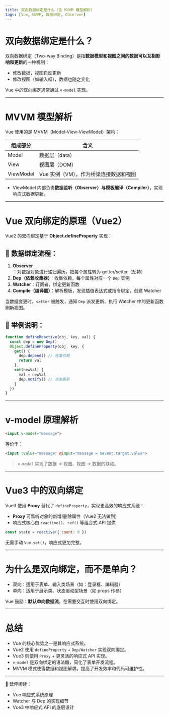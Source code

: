 ```yaml
---
title: 双向数据绑定是什么（含 MVVM 模型解析）
tags: [Vue, MVVM, 数据绑定, Observer]
---
```


# 双向数据绑定是什么？

双向数据绑定（Two-way Binding）是指**数据模型和视图之间的数据可以互相影响和更新**的一种机制：

- 修改数据，视图自动更新
- 修改视图（如输入框），数据也随之变化

Vue 中的双向绑定通常通过 `v-model` 实现。

---

# MVVM 模型解析

Vue 使用的是 MVVM（Model-View-ViewModel）架构：

| 组成部分 | 含义 |
|----------|------|
| Model    | 数据层（data） |
| View     | 视图层（DOM） |
| ViewModel| Vue 实例（VM），作为桥梁连接数据和视图 |

- ViewModel 内部负责**数据监听（Observer）**与**模板编译（Compiler）**，实现响应式数据更新。

---

# Vue 双向绑定的原理（Vue2）

Vue2 的双向绑定基于 **Object.defineProperty** 实现：

## 🔁 数据绑定流程：

1. **Observer**：对数据对象进行递归遍历，把每个属性转为 getter/setter（劫持）
2. **Dep（依赖收集器）**：收集依赖，每个属性对应一个 `Dep` 实例
3. **Watcher**：订阅者，绑定更新函数
4. **Compile（编译器）**：解析模板，发现插值表达式或指令绑定，创建 Watcher

当数据变更时，`setter` 被触发，通知 `Dep` 派发更新，执行 Watcher 中的更新函数刷新视图。

## 📌 举例说明：

```js
function defineReactive(obj, key, val) {
  const dep = new Dep()
  Object.defineProperty(obj, key, {
    get() {
      dep.depend() // 收集依赖
      return val
    },
    set(newVal) {
      val = newVal
      dep.notify() // 派发更新
    }
  })
}
```

---

# v-model 原理解析

```html
<input v-model="message">
```

等价于：

```html
<input :value="message" @input="message = $event.target.value">
```

> `v-model` 实现了数据 → 视图、视图 → 数据的联动。

---

# Vue3 中的双向绑定

Vue3 使用 **Proxy** 替代了 `defineProperty`，实现更高效的响应式系统：

* **Proxy** 可监听对象的新增/删除属性（Vue2 无法做到）
* 响应式核心由 `reactive()`、`ref()` 等组合式 API 提供

```js
const state = reactive({ count: 0 })
```

无需手动 `Vue.set()`，响应式更加完整。

---

# 为什么是双向绑定，而不是单向？

* 双向：适用于表单、输入类场景（如：登录框、编辑器）
* 单向：适用于展示类、状态驱动型场景（如 props 传参）

Vue 鼓励：**默认单向数据流**，在需要交互时使用双向绑定。

---

# 总结

* Vue 的核心优势之一是其响应式系统。
* Vue2 使用 `defineProperty` + `Dep/Watcher` 实现双向绑定。
* Vue3 则使用 `Proxy` + 更灵活的响应式 API 实现。
* `v-model` 是双向绑定的语法糖，简化了表单开发流程。
* MVVM 模式使得数据和视图解耦，提高了开发效率和代码可维护性。

---

📌 延伸阅读：

* Vue 响应式系统原理
* Watcher 与 Dep 的实现细节
* Vue3 中响应式 API 的底层设计

```